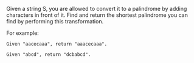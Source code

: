 Given a string S, you are allowed to convert it to a palindrome by adding characters in front of it. Find and return the shortest palindrome you can find by performing this transformation.

For example:
```
Given "aacecaaa", return "aaacecaaa".

Given "abcd", return "dcbabcd".
```
